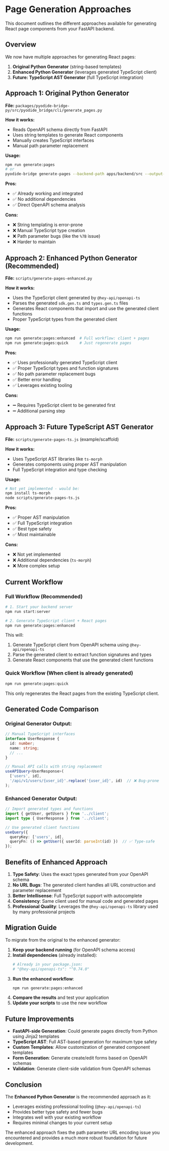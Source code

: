# Page Generation Approaches

This document outlines the different approaches available for generating React page components from your FastAPI backend.

## Overview

We now have multiple approaches for generating React pages:

1. **Original Python Generator** (string-based templates)
2. **Enhanced Python Generator** (leverages generated TypeScript client)
3. **Future: TypeScript AST Generator** (full TypeScript integration)

## Approach 1: Original Python Generator

**File:** `packages/pyodide-bridge-py/src/pyodide_bridge/cli/generate_pages.py`

**How it works:**
- Reads OpenAPI schema directly from FastAPI
- Uses string templates to generate React components
- Manually creates TypeScript interfaces
- Manual path parameter replacement

**Usage:**
```bash
npm run generate:pages
# or
pyodide-bridge generate-pages --backend-path apps/backend/src --output-dir apps/frontend/src/pages
```

**Pros:**
- ✅ Already working and integrated
- ✅ No additional dependencies
- ✅ Direct OpenAPI schema analysis

**Cons:**
- ❌ String templating is error-prone
- ❌ Manual TypeScript type creation
- ❌ Path parameter bugs (like the `%7B` issue)
- ❌ Harder to maintain

## Approach 2: Enhanced Python Generator (Recommended)

**File:** `scripts/generate-pages-enhanced.py`

**How it works:**
- Uses the TypeScript client generated by `@hey-api/openapi-ts`
- Parses the generated `sdk.gen.ts` and `types.gen.ts` files
- Generates React components that import and use the generated client functions
- Proper TypeScript types from the generated client

**Usage:**
```bash
npm run generate:pages:enhanced  # Full workflow: client + pages
npm run generate:pages:quick     # Just regenerate pages
```

**Pros:**
- ✅ Uses professionally generated TypeScript client
- ✅ Proper TypeScript types and function signatures
- ✅ No path parameter replacement bugs
- ✅ Better error handling
- ✅ Leverages existing tooling

**Cons:**
- ➖ Requires TypeScript client to be generated first
- ➖ Additional parsing step

## Approach 3: Future TypeScript AST Generator

**File:** `scripts/generate-pages-ts.js` (example/scaffold)

**How it works:**
- Uses TypeScript AST libraries like `ts-morph`
- Generates components using proper AST manipulation
- Full TypeScript integration and type checking

**Usage:**
```bash
# Not yet implemented - would be:
npm install ts-morph
node scripts/generate-pages-ts.js
```

**Pros:**
- ✅ Proper AST manipulation
- ✅ Full TypeScript integration
- ✅ Best type safety
- ✅ Most maintainable

**Cons:**
- ❌ Not yet implemented
- ❌ Additional dependencies (`ts-morph`)
- ❌ More complex setup

## Current Workflow

### Full Workflow (Recommended)

```bash
# 1. Start your backend server
npm run start:server

# 2. Generate TypeScript client + React pages
npm run generate:pages:enhanced
```

This will:
1. Generate TypeScript client from OpenAPI schema using `@hey-api/openapi-ts`
2. Parse the generated client to extract function signatures and types
3. Generate React components that use the generated client functions

### Quick Workflow (When client is already generated)

```bash
npm run generate:pages:quick
```

This only regenerates the React pages from the existing TypeScript client.

## Generated Code Comparison

### Original Generator Output:
```typescript
// Manual TypeScript interfaces
interface UserResponse {
  id: number;
  name: string;
  // ...
}

// Manual API calls with string replacement
useAPIQuery<UserResponse>(
  ['users', id],
  '/api/v1/users/{user_id}'.replace('{user_id}', id)  // ❌ Bug-prone
);
```

### Enhanced Generator Output:
```typescript
// Import generated types and functions
import { getUser, getUsers } from '../client';
import type { UserResponse } from '../client';

// Use generated client functions
useQuery({
  queryKey: ['users', id],
  queryFn: () => getUser({ userId: parseInt(id) })  // ✅ Type-safe
});
```

## Benefits of Enhanced Approach

1. **Type Safety**: Uses the exact types generated from your OpenAPI schema
2. **No URL Bugs**: The generated client handles all URL construction and parameter replacement
3. **Better Intellisense**: Full TypeScript support with autocomplete
4. **Consistency**: Same client used for manual code and generated pages
5. **Professional Quality**: Leverages the `@hey-api/openapi-ts` library used by many professional projects

## Migration Guide

To migrate from the original to the enhanced generator:

1. **Keep your backend running** (for OpenAPI schema access)
2. **Install dependencies** (already installed):
   ```bash
   # Already in your package.json:
   # "@hey-api/openapi-ts": "^0.74.0"
   ```
3. **Run the enhanced workflow**:
   ```bash
   npm run generate:pages:enhanced
   ```
4. **Compare the results** and test your application
5. **Update your scripts** to use the new workflow

## Future Improvements

- **FastAPI-side Generation**: Could generate pages directly from Python using Jinja2 templates
- **TypeScript AST**: Full AST-based generation for maximum type safety
- **Custom Templates**: Allow customization of generated component templates
- **Form Generation**: Generate create/edit forms based on OpenAPI schemas
- **Validation**: Generate client-side validation from OpenAPI schemas

## Conclusion

The **Enhanced Python Generator** is the recommended approach as it:
- Leverages existing professional tooling (`@hey-api/openapi-ts`)
- Provides better type safety and fewer bugs
- Integrates well with your existing workflow
- Requires minimal changes to your current setup

The enhanced approach fixes the path parameter URL encoding issue you encountered and provides a much more robust foundation for future development.

